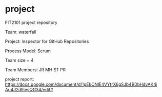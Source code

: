 # project

FIT2101 project repository

Team: waterfall

Project: Inspector for GitHub Repositories

Process Model: Scrum

Team size = 4

Team Members: JR MH ST PR

project report: https://docs.google.com/document/d/1pEkCNIE4VYtrX6gSJb4B0bHdvAK4jAu4J2d9iesQG34/edit#